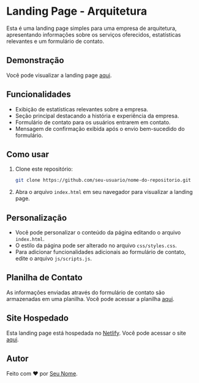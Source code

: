 # Landing Page - Arquitetura

Esta é uma landing page simples para uma empresa de arquitetura, apresentando informações sobre os serviços oferecidos, estatísticas relevantes e um formulário de contato.

## Demonstração

Você pode visualizar a landing page [aqui](https://your-landing-page-url.com).

## Funcionalidades

- Exibição de estatísticas relevantes sobre a empresa.
- Seção principal destacando a história e experiência da empresa.
- Formulário de contato para os usuários entrarem em contato.
- Mensagem de confirmação exibida após o envio bem-sucedido do formulário.

## Como usar

1. Clone este repositório:

   ```bash
   git clone https://github.com/seu-usuario/nome-do-repositorio.git
   ```

2. Abra o arquivo `index.html` em seu navegador para visualizar a landing page.

## Personalização

- Você pode personalizar o conteúdo da página editando o arquivo `index.html`.
- O estilo da página pode ser alterado no arquivo `css/styles.css`.
- Para adicionar funcionalidades adicionais ao formulário de contato, edite o arquivo `js/scripts.js`.

## Planilha de Contato

As informações enviadas através do formulário de contato são armazenadas em uma planilha. Você pode acessar a planilha [aqui](link-da-sua-planilha).

## Site Hospedado

Esta landing page está hospedada no [Netlify](https://www.netlify.com/). Você pode acessar o site [aqui](link-do-seu-site-no-Netlify).

## Autor

Feito com ❤️ por [Seu Nome](link-do-seu-perfil-github).